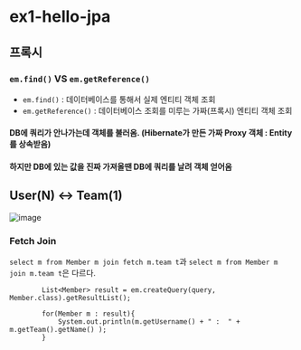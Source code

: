 # ex1-hello-jpa

## 프록시

### ```em.find()``` VS ```em.getReference()```
* ```em.find()``` : 데이터베이스를 통해서 실제 엔티티 객체 조회
* ```em.getReference()``` : 데이터베이스 조회를 미루는 가짜(프록시) 엔티티 객체 조회
#### DB에 쿼리가 안나가는데 객체를 불러옴. (Hibernate가 만든 가짜 Proxy 객체 : Entity를 상속받음)
#### 하지만 DB에 있는 값을 진짜 가져올땐 DB에 쿼리를 날려 객체 얻어옴


## User(N) <-> Team(1) 
![image](https://user-images.githubusercontent.com/32606456/150733728-677af7dc-0758-43c9-9a7b-77b68420ad84.png)
### Fetch Join
```select m from Member m join fetch m.team t```과 ```select m from Member m join m.team t```은 다르다.

```
        List<Member> result = em.createQuery(query, Member.class).getResultList();

        for(Member m : result){
            System.out.println(m.getUsername() + " :  " + m.getTeam().getName() );
        }
```

